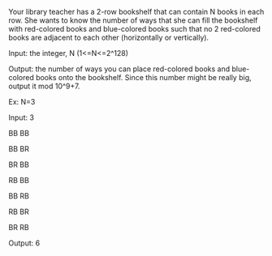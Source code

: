 Your library teacher has a 2-row bookshelf that can contain N books in each row. She wants to know the number of ways that she can fill the bookshelf with red-colored books and blue-colored books such that no 2 red-colored books are adjacent to each other (horizontally or vertically).

Input: the integer, N (1<=N<=2^128)

Output: the number of ways you can place red-colored books and blue-colored books onto the bookshelf. Since this number might be really big, output it mod 10^9+7.

Ex: N=3


Input: 3

BB
BB

BB
BR

BR
BB

RB
BB

BB
RB

RB
BR

BR
RB

Output: 6
